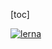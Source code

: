 [toc]

[![lerna](https://img.shields.io/badge/maintained%20with-lerna-cc00ff.svg)](https://lerna.js.org/)
